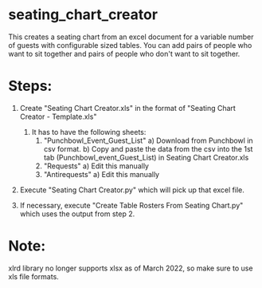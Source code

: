# seating_chart_creator
This creates a seating chart from an excel document for a variable number of guests with configurable sized tables.  You can add pairs of people who want to sit together and pairs of people who don't want to sit together.

# Steps:
1) Create "Seating Chart Creator.xls" in the format of "Seating Chart Creator - Template.xls"
   1) It has to have the following sheets: 
      1) "Punchbowl_Event_Guest_List"
          a) Download from Punchbowl in csv format.
          b) Copy and paste the data from the csv into the 1st tab (Punchbowl_event_Guest_List) in Seating Chart Creator.xls
      2) "Requests"
          a) Edit this manually
      3) "Antirequests" 
          a) Edit this manually
          
2) Execute "Seating Chart Creator.py" which will pick up that excel file.
3) If necessary, execute "Create Table Rosters From Seating Chart.py" which uses the output from step 2.

# Note:
xlrd library no longer supports xlsx as of March 2022, so make sure to use xls file formats.
